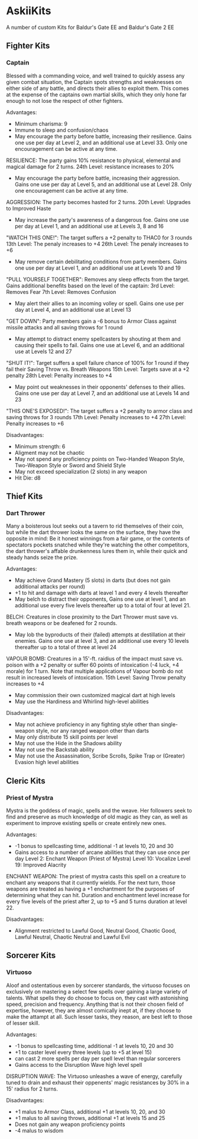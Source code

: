 # AskiiKits
A number of custom Kits for Baldur's Gate EE and Baldur's Gate 2 EE

## Fighter Kits

### Captain

Blessed with a commanding voice, and well trained to quickly assess any given combat situation, the Captain spots strengths and weaknesses on either side of any battle, and directs their allies to exploit them. This comes at the expense of the captains own martial skills, which they only hone far enough to not lose the respect of other fighters.

Advantages:
- Minimum charisma: 9
- Immune to sleep and confusion/chaos
- May encourage the party before battle, increasing their resilience. Gains one use per day at Level 2, and an additional use at Level 33. Only one encouragement can be active at any time.

RESILIENCE: The party gains 10% resistance to physical, elemental and magical damage for 2 turns.
  24th Level: resistance increases to 20%

- May encourage the party before battle, increasing their aggression. Gains one use per day at Level 5, and an additional use at Level 28. Only one encouragement can be active at any time.

AGGRESSION: The party becomes hasted  for 2 turns. 
  20th Level: Upgrades to Improved Haste

- May increase the party's awareness of a dangerous foe. Gains one use per day at Level 1, and an additional use at Levels 3, 8 and 16

"WATCH THIS ONE!": The target suffers a +2 penalty to THAC0 for 3 rounds
  13th Level: The penaly increases to +4
  26th Level: The penaly increases to +6
  
- May remove certain debilitating conditions from party members. Gains one use per day at Level 1, and an additional use at Levels 10 and 19

"PULL YOURSELF TOGETHER": Removes any sleep effects from the target. Gains additional benefits based on the level of the captain:
  3rd Level: Removes Fear
  7th Level: Removes Confusion
  
- May alert their allies to an incoming volley or spell. Gains one use per day at Level 4, and an additional use at Level 13

"GET DOWN": Party members gain a -6 bonus to Armor Class against missile attacks and all saving throws for 1 round

- May attempt to distract enemy spellcasters by shouting at them and causing their spells to fail. Gains one use at Level 6, and an additional use at Levels 12 and 27

"SHUT IT!": Target suffers a spell failure chance of 100% for 1 round if they fail their Saving Throw vs. Breath Weapons
  15th Level: Targets save at a +2 penalty
  28th Level: Penalty increases to +4
  
- May point out weaknesses in their opponents' defenses to their allies. Gains one use per day at Level 7, and an additional use at Levels 14 and 23

"THIS ONE'S EXPOSED!": The target suffers a +2 penalty to armor class and saving throws for 3 rounds
  17th Level: Penalty increases to +4
  27th Level: Penalty increases to +6
  
Disadvantages:
- Minimum strength: 6
- Aligment may not be chaotic
- May not spend any proficiency points on Two-Handed Weapon Style, Two-Weapon Style or Sword and Shield Style
- May not exceed specialization (2 slots) in any weapon
- Hit Die: d8

## Thief Kits

### Dart Thrower

Many a boisterous lout seeks out a tavern to rid themselves of their coin, but while the dart thrower looks the same on the surface, they have the opposite in mind: Be it honest winnings from a fair game, or the contents of spectators pockets snatched while they're watching the other competitors, the dart thrower's affable drunkenness lures them in, while their quick and steady hands seize the prize.

Advantages:
- May achieve Grand Mastery (5 slots) in darts (but does not gain additional attacks per round)
- +1 to hit and damage with darts at leavel 1 and every 4 levels thereafter
- May belch to distract their opponents, Gains one use at level 1, and an additional use every five levels thereafter up to a total of four at level 21.

BELCH: Creatures in close proximity to the Dart Thrower must save vs. breath weapons or be deafened for 2 rounds.
	
- May lob the byproducts of their (failed) attempts at destillation at their enemies. Gains one use at level 3, and an additional use every 10 levels thereafter up to a total of three at level 24

VAPOUR BOMB: Creatures in a 15'-ft. raidius of the impact must save vs. poison with a +2 penalty or suffer 60 points of intoxication (-4 luck, +4 morale) for 1 turn. Note that multiple applications of Vapour bomb do not result in increased levels of intoxication.
  15th Level: Saving Throw penalty increases to +4
	
- May commission their own customized magical dart at high levels
- May use the Hardiness and Whirlind high-level abilities

Disadvantages:
- May not achieve proficiency in any fighting style other than single-weapon style, nor any ranged weapon other than darts
- May only distribute 15 skill points per level
- May not use the Hide in the Shadows ability
- May not use the Backstab ability
- May not use the Assassination, Scribe Scrolls, Spike Trap or (Greater) Evasion high level abilities

## Cleric Kits

### Priest of Mystra

Mystra is the goddess of magic, spells and the weave. Her followers seek to find and preserve as much knowledge of old magic as they can, as well as experiment to improve existing spells or create entirely new ones.

Advantages:
- -1 bonus to spellcasting time, additional -1 at levels 10, 20 and 30
- Gains access to a number of arcane abilities that they can use once per day
  Level 2: Enchant Weapon (Priest of Mystra)
  Level 10: Vocalize
  Level 19: Improved Alacrity
  
ENCHANT WEAPON: The priest of mystra casts this spell on a creature to enchant any weapons that it currently wields. For the next turn, those weapons are treated as having a +1 enchantment for the purposes of determining what they can hit. Duration and enchantment level increase for every five levels of the priest after 2, up to +5 and 5 turns duration at level 22.
  
  

Disadvantages:
- Alignment restricted to Lawful Good, Neutral Good, Chaotic Good, Lawful Neutral, Chaotic Neutral and Lawful Evil

## Sorcerer Kits

### Virtuoso

Aloof and ostentatious even by sorcerer standards, the virtuoso focuses on exclusively on mastering a select few spells over gaining a large variety of talents. What spells they do choose to focus on, they cast with astonishing speed, precision and frequency. Anything that is not their chosen field of expertise, however, they are almost comically inept at, if they choose to make the attampt at all. Such lesser tasks, they reason, are best left to those of lesser skill.

Advantages:
- -1 bonus to spellcasting time, additional -1 at levels 10, 20 and 30
- +1 to caster level every three levels (up to +5 at level 15)
- can cast 2 more spells per day per spell level than regular sorcerers
- Gains access to the Disruption Wave high level spell

DISRUPTION WAVE: The Virtuoso unleashes a wave of energy, carefully tuned to drain and exhaust their oppenents' magic resistances by 30% in a 15' radius for 2 turns.

Disadvantages:
- +1 malus to Armor Class, additional +1 at levels 10, 20, and 30
- +1 malus to all saving throws, additional +1 at levels 15 and 25
- Does not gain any weapon proficiency points
- -4 malus to wisdom